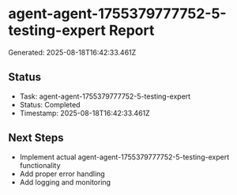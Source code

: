 # agent-agent-1755379777752-5-testing-expert Report

Generated: 2025-08-18T16:42:33.461Z

## Status
- Task: agent-agent-1755379777752-5-testing-expert
- Status: Completed
- Timestamp: 2025-08-18T16:42:33.461Z

## Next Steps
- Implement actual agent-agent-1755379777752-5-testing-expert functionality
- Add proper error handling
- Add logging and monitoring
